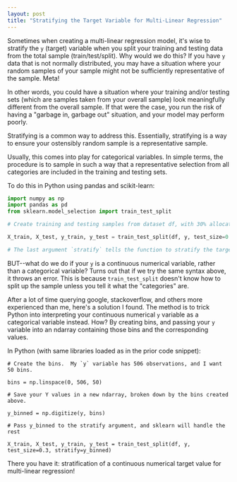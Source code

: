 ```yaml
---
layout: post
title: "Stratifying the Target Variable for Multi-Linear Regression"
---
```

Sometimes when creating a multi-linear regression model, it's wise to stratify the `y` (target) variable when you split your training and testing data from the total sample (train/test/split).  Why would we do this?  If you have `y` data that is not normally distributed, you may have a situation where your random samples of your sample might not be sufficiently representative of the sample.  Meta!

In other words, you could have a situation where your training and/or testing sets (which are samples taken from your overall sample) look meaningfully different from the overall sample.  If that were the case, you run the risk of having a "garbage in, garbage out" situation, and your model may perform poorly.  

Stratifying is a common way to address this.  Essentially, stratifying is a way to ensure your ostensibly random sample is a representative sample.  

Usually, this comes into play for categorical variables.  In simple terms, the procedure is to sample in such a way that a representative selection from all categories are included in the training and testing sets.

To do this in Python using pandas and scikit-learn:

```python
import numpy as np
import pandas as pd
from sklearn.model_selection import train_test_split

# Create training and testing samples from dataset df, with 30% allocated to the testing sample (as is customary):

X_train, X_test, y_train, y_test = train_test_split(df, y, test_size=0.3, stratify=y)

# The last argument `stratify` tells the function to stratify the target variable `y` so that the random sample is more representative of the full sample when `y`.
```

BUT--what do we do if your `y` is a continuous numerical variable, rather than a categorical variable?  Turns out that if we try the same syntax above, it throws an error.  This is because `train_test_split` doesn't know how to split up the sample unless you tell it what the "categories" are.

After a lot of time querying google, stackoverflow, and others more experienced than me, here's a solution I found.  The method is to trick Python into interpreting your continuous numerical `y` variable as a categorical variable instead.  How?  By creating bins, and passing your `y` variable into an ndarray containing those bins and the corresponding values.

In Python (with same libraries loaded as in the prior code snippet):

    # Create the bins.  My `y` variable has 506 observations, and I want 50 bins.
    
    bins = np.linspace(0, 506, 50)

    # Save your Y values in a new ndarray, broken down by the bins created above.

    y_binned = np.digitize(y, bins)

    # Pass y_binned to the stratify argument, and sklearn will handle the rest

    X_train, X_test, y_train, y_test = train_test_split(df, y, test_size=0.3, stratify=y_binned)

There you have it: stratification of a continuous numerical target value for multi-linear regression!
